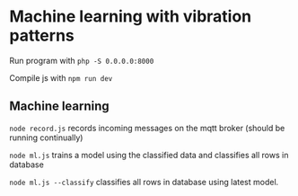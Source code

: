 # Machine learning with vibration patterns

Run program with `php -S 0.0.0.0:8000`

Compile js with `npm run dev`

## Machine learning

`node record.js` records incoming messages on the mqtt broker (should be running continually)

`node ml.js` trains a model using the classified data and classifies all rows in database

`node ml.js --classify` classifies all rows in database using latest model.
